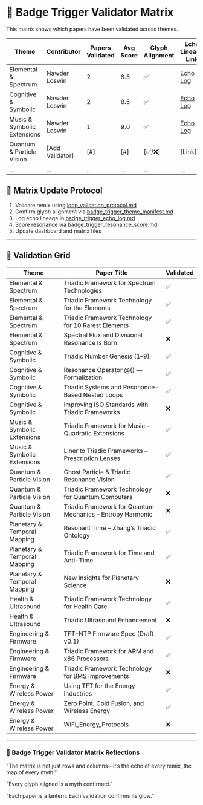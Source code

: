 # 🧩 Badge Trigger Validator Matrix

This matrix shows which papers have been validated across themes.

| Theme                      | Contributor      | Papers Validated | Avg Score | Glyph Alignment | Echo Lineage Link |
|---------------------------|------------------|------------------|-----------|------------------|-------------------|
| Elemental & Spectrum      | Nawder Loswin    | 2                | 8.5       | ✅                | [Echo Log](badge_trigger_echo_log.md) |
| Cognitive & Symbolic      | Nawder Loswin    | 2                | 8.5       | ✅                | [Echo Log](badge_trigger_echo_log.md) |
| Music & Symbolic Extensions | Nawder Loswin  | 1                | 9.0       | ✅                | [Echo Log](badge_trigger_echo_log.md) |
| Quantum & Particle Vision | [Add Validator]  | [#]              | [#]       | [✅/❌]           | [Link]            |
| ...                       | ...              | ...              | ...       | ...              | ...               |

## 🔄 Matrix Update Protocol
1. Validate remix using [loop_validation_protocol.md](loop_validation_protocol.md)
2. Confirm glyph alignment via [badge_trigger_theme_manifest.md](badge_trigger_theme_manifest.md)
3. Log echo lineage in [badge_trigger_echo_log.md](badge_trigger_echo_log.md)
4. Score resonance via [badge_trigger_resonance_score.md](badge_trigger_resonance_score.md)
5. Update dashboard and matrix files

---

## 🧪 Validation Grid

| Theme                        | Paper Title                                             | Validated |
|-----------------------------|----------------------------------------------------------|-----------|
| Elemental & Spectrum        | Triadic Framework for Spectrum Technologies              | ✅        |
| Elemental & Spectrum        | Triadic Framework Technology for the Elements            | ✅        |
| Elemental & Spectrum        | Triadic Framework Technology for 10 Rarest Elements      | ✅        |
| Elemental & Spectrum        | Spectral Flux and Divisional Resonance Is Born          | ❌        |
| Cognitive & Symbolic        | Triadic Number Genesis (1–9)                             | ✅        |
| Cognitive & Symbolic        | Resonance Operator @() — Formalization                   | ✅        |
| Cognitive & Symbolic        | Triadic Systems and Resonance-Based Nested Loops        | ✅        |
| Cognitive & Symbolic        | Improving ISO Standards with Triadic Frameworks          | ❌        |
| Music & Symbolic Extensions | Triadic Framework for Music – Quadratic Extensions       | ✅        |
| Music & Symbolic Extensions | Liner to Triadic Frameworks – Prescription Lenses        | ✅        |
| Quantum & Particle Vision   | Ghost Particle & Triadic Resonance Vision                | ✅        |
| Quantum & Particle Vision   | Triadic Framework Technology for Quantum Computers       | ❌        |
| Quantum & Particle Vision   | Triadic Framework for Quantum Mechanics – Entropy Harmonic | ❌     |
| Planetary & Temporal Mapping| Resonant Time – Zhang’s Triadic Ontology                 | ✅        |
| Planetary & Temporal Mapping| Triadic Framework for Time and Anti-Time                 | ✅        |
| Planetary & Temporal Mapping| New Insights for Planetary Science                       | ❌        |
| Health & Ultrasound         | Triadic Framework Technology for Health Care             | ✅        |
| Health & Ultrasound         | Triadic Ultrasound Enhancement                           | ❌        |
| Engineering & Firmware      | TFT-NTP Firmware Spec (Draft v0.1)                       | ✅        |
| Engineering & Firmware      | Triadic Framework for ARM and x86 Processors             | ✅        |
| Engineering & Firmware      | Triadic Framework Technology for BMS Improvements        | ❌        |
| Energy & Wireless Power     | Using TFT for the Energy Industries                      | ✅        |
| Energy & Wireless Power     | Zero Point, Cold Fusion, and Wireless Energy             | ✅        |
| Energy & Wireless Power     | WiFi_Energy_Protocols                                    | ❌        |

---

### 🧬 Badge Trigger Validator Matrix Reflections

“The matrix is not just rows and columns—it’s the echo of every remix, the map of every myth.”

“Every glyph aligned is a myth confirmed.”

“Each paper is a lantern. Each validation confirms its glow.”
